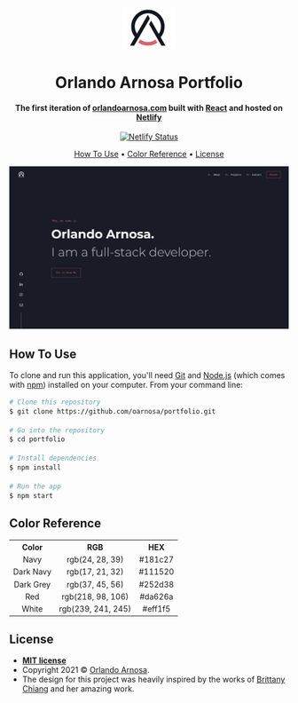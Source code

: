 <div align="center">
  <img alt="Logo" src="./src/assets/logo_dark.svg" width="100" />
</div>

<h1 align="center">
  Orlando Arnosa Portfolio
</h1>

<h4 align="center">
  The first iteration of <a href="https://orlandoarnosa.com" target="_blank">orlandoarnosa.com</a> built with <a href="https://www.reactjs.org/" target="_blank">React</a> and hosted on <a href="https://www.netlify.com/" target="_blank">Netlify</a>
</h4>

<p align="center">
  <a href="https://app.netlify.com/sites/orlandoarnosa/deploys" target="_blank">
    <img src="https://api.netlify.com/api/v1/badges/0c896372-fcf6-4d1a-a415-ab738db21811/deploy-status" alt="Netlify Status" />
  </a>
</p>

<p align="center">
  <a href="#how-to-use">How To Use</a> •
  <a href="#color-reference">Color Reference</a> •
  <a href="#license">License</a>
</p>

![demo](./public/images/portfolio.jpg)

## How To Use

To clone and run this application, you'll need [Git](https://git-scm.com) and [Node.js](https://nodejs.org/en/download/) (which comes with [npm](http://npmjs.com)) installed on your computer. From your command line:

```bash
# Clone this repository
$ git clone https://github.com/oarnosa/portfolio.git

# Go into the repository
$ cd portfolio

# Install dependencies
$ npm install

# Run the app
$ npm start
```

## Color Reference

<table style="width:100%">
  <tr>
    <th>Color</th>
    <th>RGB</th>
    <th>HEX</th>
  </tr>
  <tr align=center>
    <td>Navy</td>
    <td>rgb(24, 28, 39)</td>
    <td>#181c27</td>
  </tr>
  <tr align=center>
    <td>Dark Navy</td>
    <td>rgb(17, 21, 32)</td>
    <td>#111520</td>
  </tr>
  <tr align=center>
    <td>Dark Grey</td>
    <td>rgb(37, 45, 56)</td>
    <td>#252d38</td>
  </tr>
    <tr align=center>
    <td>Red</td>
    <td>rgb(218, 98, 106)</td>
    <td>#da626a</td>
  </tr>
    <tr align=center>
    <td>White</td>
    <td>rgb(239, 241, 245)</td>
    <td>#eff1f5</td>
  </tr>
</table>

## License

- **[MIT license](http://opensource.org/licenses/mit-license.php)**
- Copyright 2021 © <a href="http://orlandoarnosa.com" target="_blank">Orlando Arnosa</a>.
- The design for this project was heavily inspired by the works of [Brittany Chiang](https://brittanychiang.com/) and her amazing work.
